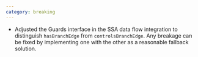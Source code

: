 ```yaml
---
category: breaking
---
```

* Adjusted the Guards interface in the SSA data flow integration to distinguish `hasBranchEdge` from `controlsBranchEdge`. Any breakage can be fixed by implementing one with the other as a reasonable fallback solution.
